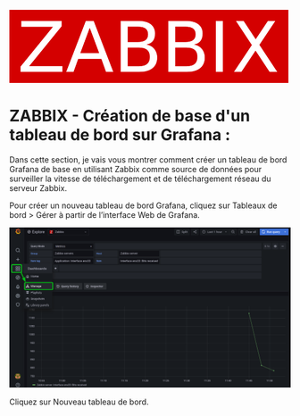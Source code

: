 
![zabbix-logo](./images/zabbix-logo.png)

# ZABBIX - Création de base d'un tableau de bord sur Grafana :

Dans cette section, je vais vous montrer comment créer un tableau de bord Grafana de base en utilisant Zabbix comme source de données pour surveiller la vitesse de téléchargement et de téléchargement réseau du serveur Zabbix.

Pour créer un nouveau tableau de bord Grafana, cliquez sur Tableaux de bord > Gérer à partir de l’interface Web de Grafana.

![grafana-0A](./images/grafana-0A.png)

Cliquez sur Nouveau tableau de bord.
